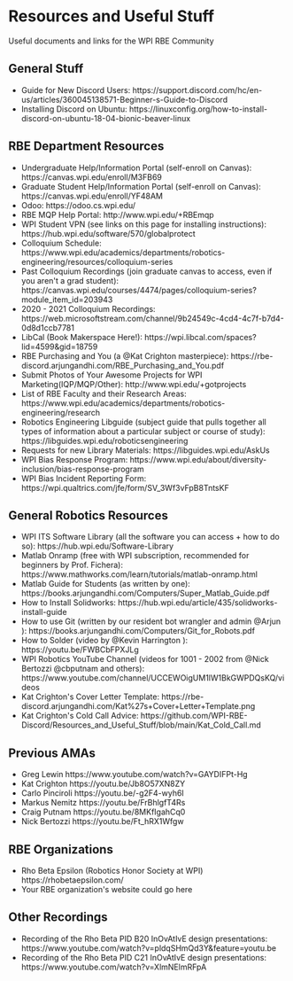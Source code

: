 # Resources and Useful Stuff
Useful documents and links for the WPI RBE Community

## General Stuff

<ul>
  <li>
    Guide for New Discord Users:
    https://support.discord.com/hc/en-us/articles/360045138571-Beginner-s-Guide-to-Discord
  </li>
  <li>
    Installing Discord on Ubuntu:
    https://linuxconfig.org/how-to-install-discord-on-ubuntu-18-04-bionic-beaver-linux
  </li>
</ul>

## RBE Department Resources

<ul>
  <li>
    Undergraduate Help/Information Portal (self-enroll on Canvas): 
    https://canvas.wpi.edu/enroll/M3FB69
  </li>
  <li>
    Graduate Student Help/Information Portal (self-enroll on Canvas):
    https://canvas.wpi.edu/enroll/YF48AM
  </li>
  <li>
    Odoo:
    https://odoo.cs.wpi.edu/
  </li>
  <li>
    RBE MQP Help Portal: 
    http://www.wpi.edu/+RBEmqp
  </li>
  <li>
    WPI Student VPN (see links on this page for installing instructions):
    https://hub.wpi.edu/software/570/globalprotect
  </li>
  <li>
    Colloquium Schedule:
    https://www.wpi.edu/academics/departments/robotics-engineering/resources/colloquium-series
  </li>
  <li>
    Past Colloquium Recordings (join graduate canvas to access, even if you aren't a grad student):
    https://canvas.wpi.edu/courses/4474/pages/colloquium-series?module_item_id=203943
  </li>
  <li>
    2020 - 2021 Colloquium Recordings:
    https://web.microsoftstream.com/channel/9b24549c-4cd4-4c7f-b7d4-0d8d1ccb7781
  </li>
  <li>
    LibCal (Book Makerspace Here!):
    https://wpi.libcal.com/spaces?lid=4599&gid=18759
  </li>
  <li>
    RBE Purchasing and You (a @Kat Crighton masterpiece):
    https://rbe-discord.arjungandhi.com/RBE_Purchasing_and_You.pdf
  </li>
  <li>
    Submit Photos of Your Awesome Projects for WPI Marketing(IQP/MQP/Other):
    http://www.wpi.edu/+gotprojects
  </li>
  <li>
    List of RBE Faculty and their Research Areas:
    https://www.wpi.edu/academics/departments/robotics-engineering/research 
  </li>
  <li>
    Robotics Engineering Libguide (subject guide that pulls together all types of information about a particular subject or course of study):
    https://libguides.wpi.edu/roboticsengineering 
  </li>
  <li>
    Requests for new Library Materials:
    https://libguides.wpi.edu/AskUs
  </li>
  <li>
    WPI Bias Response Program:
    https://www.wpi.edu/about/diversity-inclusion/bias-response-program
  </li>
  <li>
    WPI Bias Incident Reporting Form:
    https://wpi.qualtrics.com/jfe/form/SV_3Wf3vFpB8TntsKF
  </li>
</ul>
  
## General Robotics Resources

<ul>
  <li>
    WPI ITS Software Library (all the software you can access + how to do so):
    https://hub.wpi.edu/Software-Library
  </li>
  <li>
    Matlab Onramp (free with WPI subscription, recommended for beginners by Prof. Fichera):
    https://www.mathworks.com/learn/tutorials/matlab-onramp.html
  </li>
  <li>
    Matlab Guide for Students (as written by one):
    https://books.arjungandhi.com/Computers/Super_Matlab_Guide.pdf
  </li>
  <li>
    How to Install Solidworks:
    https://hub.wpi.edu/article/435/solidworks-install-guide
  </li>
  <li>
    How to use Git (written by our resident bot wrangler and admin @Arjun ):
    https://books.arjungandhi.com/Computers/Git_for_Robots.pdf
  </li>
  <li>
    How to Solder (video by @Kevin Harrington ):
    https://youtu.be/FWBCbFPXJLg
  </li>
  <li>
    WPI Robotics YouTube Channel (videos for 1001 - 2002 from @Nick Bertozzi @cbputnam and others):
    https://www.youtube.com/channel/UCCEWOigUM1lW1BkGWPDQsKQ/videos
  </li>
  <li>
    Kat Crighton's Cover Letter Template:
    https://rbe-discord.arjungandhi.com/Kat%27s+Cover+Letter+Template.png
  </li>
  <li>
    Kat Crighton's Cold Call Advice:
    https://github.com/WPI-RBE-Discord/Resources_and_Useful_Stuff/blob/main/Kat_Cold_Call.md
  </li>
  </ul>

## Previous AMAs
<ul>
  <li>
    Greg Lewin
    https://www.youtube.com/watch?v=GAYDIFPt-Hg
  </li>
  <li>
    Kat Crighton
    https://youtu.be/Jb8O57XN8ZY
  </li>
  <li>
    Carlo Pinciroli
    https://youtu.be/-g2F4-wyh6I
  </li>
  <li>
    Markus Nemitz
    https://youtu.be/FrBhlgfT4Rs
  </li>
  <li>
    Craig Putnam
    https://youtu.be/8MKfIgahCq0
  </li>
  <li>
    Nick Bertozzi
    https://youtu.be/Ft_hRX1Wfgw 
  </li>
  </ul>

## RBE Organizations
<ul>
  <li>
    Rho Beta Epsilon (Robotics Honor Society at WPI)
    https://rhobetaepsilon.com/  
  </li>
  <li>
Your RBE organization's website could go here 
  </li>
</ul>

## Other Recordings

<ul>
  <li>
    Recording of the Rho Beta PID B20 InOvAtIvE design presentations:
    https://www.youtube.com/watch?v=pldqSHmQd3Y&feature=youtu.be
  </li>
  <li>
    Recording of the Rho Beta PID C21 InOvAtIvE design presentations:
    https://www.youtube.com/watch?v=XlmNElmRFpA   </li>
  </li>
</ul>
